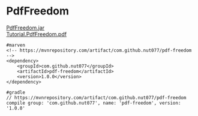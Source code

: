 # PdfFreedom
[PdfFreedom.jar](https://github.com/nut077/ExcelFreedom/files/1987500/PdfFreedom.zip)
<br>
[Tutorial.PdfFreedom.pdf](https://github.com/nut077/ExcelFreedom/files/1987501/Tutorial.PdfFreedom.pdf)

```
#marven
<!-- https://mvnrepository.com/artifact/com.github.nut077/pdf-freedom -->
<dependency>
    <groupId>com.github.nut077</groupId>
    <artifactId>pdf-freedom</artifactId>
    <version>1.0.0</version>
</dependency>
```

```
#gradle
// https://mvnrepository.com/artifact/com.github.nut077/pdf-freedom
compile group: 'com.github.nut077', name: 'pdf-freedom', version: '1.0.0'
```
